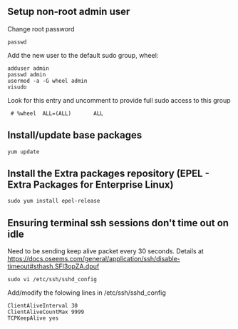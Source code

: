 ## Setup non-root admin user

Change root password
```
passwd
```

Add the new user to the default sudo group, wheel:
```
adduser admin
passwd admin
usermod -a -G wheel admin
visudo
```

Look for this entry and uncomment to provide full sudo access to this group
```
 # %wheel  ALL=(ALL)       ALL
```

## Install/update base packages
```
yum update
```

## Install the Extra packages repository (EPEL - Extra Packages for Enterprise Linux)
```
sudo yum install epel-release
```
## Ensuring terminal ssh sessions don't time out on idle

Need to be sending keep alive packet every 30 seconds. Details at https://docs.oseems.com/general/application/ssh/disable-timeout#sthash.SFl3opZA.dpuf

```
sudo vi /etc/ssh/sshd_config
```

Add/modify the folowing lines in /etc/ssh/sshd_config

```
ClientAliveInterval 30
ClientAliveCountMax 9999
TCPKeepAlive yes
```
